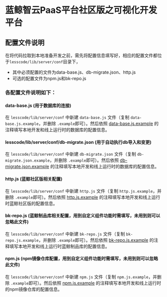 # 蓝鲸智云PaaS平台社区版之可视化开发平台

## 配置文件说明

在将代码拉取到本地准备开发之前，需先将配置信息填写好，相应的配置文件都位于`lesscode/lib/server/conf`目录下，

- 其中必须配置的文件为data-base.js、db-migrate.json、http.js
- 可选的配置文件为npm.js和bk-repo.js

### 各配置文件说明如下： 

#### data-base.js (用于数据库的连接)

在 `lesscode/lib/server/conf` 中新建 `data-base.js` 文件（复制 `data-base.js.example`，并删除 `.example`即可）。然后依照 [data-base.js.example](../../lib/server/conf/data-base.js.example) 的注释填写本地开发和线上运行时的数据库的配置信息。

#### lesscode/lib/server/conf/db-migrate.json (用于自动执行db导入和变更)

在 `lesscode/lib/server/conf` 中新建 `db-migrate.json` 文件（复制 `db-migrate.json.example`，并删除 `.example`即可）。然后依照 [db-migrate.json.example](../../lib/server/conf/db-migrate.json.example) 的注释填写本地开发和线上运行时的数据库的配置信息。

#### http.js (蓝鲸社区版相关配置)

在 `lesscode/lib/server/conf` 中新建 `http.js` 文件（复制 `http.js.example`，并删除 `.example`即可）。然后依照 [http.js.example](../../lib/server/conf/http.js.example) 的注释填写本地开发和线上运行时蓝鲸社区版的配置信息。

#### bk-repo.js (蓝鲸制品库相关配置，用到自定义组件功能时需填写，未用到则可以忽略此文件)

在 `lesscode/lib/server/conf` 中新建 `bk-repo.js` 文件（复制 `bk-repo.js.example`，并删除 `.example`即可）。然后依照 [bk-repo.js.example](../../lib/server/conf/bk-repo.js.example) 的注释填写本地开发和线上运行时蓝鲸制品库的配置信息。

#### npm.js (npm镜像仓库配置，用到自定义组件功能时需填写，未用到则可以忽略此文件)

在 `lesscode/lib/server/conf` 中新建 `npm.js` 文件（复制 `npm.js.example`，并删除 `.example`即可）。然后依照 [npm.js.example](../../lib/server/conf/npm.js.example) 的注释填写本地开发和线上运行时的npm镜像仓库的配置信息。